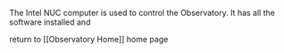 The Intel NUC computer is used to control the Observatory. It has all the software installed and 







return to [[Observatory Home]] home page